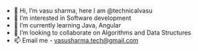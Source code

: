 - 👋 Hi, I’m vasu sharma, here I am @technicalvasu
- 👀 I’m interested in Software development
- 🌱 I’m currently learning Java, Angular
- 💞️ I’m looking to collaborate on Algorithms and Data Structures
- 📫 Email me - vasusharma.tech@gmail.com



